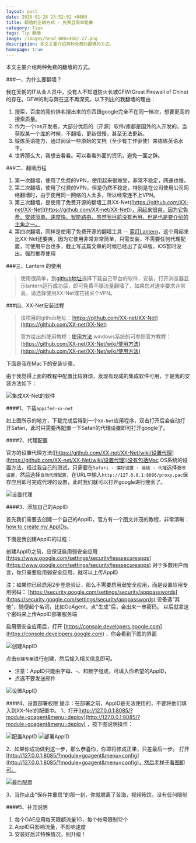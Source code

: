 ```yaml
---
layout: post
date: 2016-01-26 23:52:02 +0800
title: 翻墙的正确方式 - 免费且简单粗暴
category: Tips
tags: Tip 翻墙
image: /images/head-800x400/-27.png
description: 本文主要介绍两种免费的翻墙的方式。
homepage: true
---
```


<!--more-->

本文主要介绍两种免费的翻墙的方式。

###一、为什么要翻墙？

我在天朝的IT从业人员中，没有人不知道防火长城GFW(Great Firewall of China)的存在。GFW的利与弊在这不再深究。以下列出的我翻墙的理由：

1. 搜索，百度的竞价排名搜出来的东西跟google完全不在同一档次，想要更高的搜索质量。
2. 作为一个ios开发者，大部分优质的（开源）软件/库都是国外的人开发的。当获取某一个库的时候，不翻墙，更新很慢，甚至无法更新。
3. 锻炼英语能力，通过阅读一些原始的文档（至少有工作驱使）来练练英语水平。
4. 世界那么大，我想去看看。可以看看外面的资讯，避免一面之辞。


###二、翻墙历程

1. 第一次翻墙，使用了免费的VPN，使用起来很难受，非常不稳定，网速也慢。
2. 第二次翻墙，使用了付费的VPN，但是仍然不稳定，特别是在公司使用公司网络翻墙时，由于使用同一网络的人太多，所以经常连不上VPN。
3. 第三次翻墙，是使用了免费开源的翻墙工具XX-Net([https://github.com/XX-net/XX-Net](https://github.com/XX-net/XX-Net))，用起来很爽，因为它免费、安装简单、速度快、智能路由，虽然我目前没有再用，但是也是要介绍的主角之一。
4. 第四次翻墙，同样是使用了免费开源的翻墙工具 -- [蓝灯Lantern](https://github.com/getlantern/lantern)，这个用起来比XX-Net还要爽，因为它使用非常非常简单，只需安装，不需要任何代理配置，可使用平台也多，截止写这篇文章的时候已经出了安卓版，iOS暂时没出。强烈推荐使用

###三、Lantern 的使用

> 使用很简单，到[github地址](https://github.com/getlantern/lantern)选择下载自己平台的软件，安装，打开浏览器显示lantern运行成功后，即可免费不限流量翻墙了，如果您对速率要求非常高，请选择使用XX-Net或花钱买个VPN。

###四、XX-Net安装过程

> 该项目的github地址：[https://github.com/XX-net/XX-Net](https://github.com/XX-net/XX-Net)
> 
> 官方给出的使用教程：[使用方法](https://github.com/XX-net/XX-Net/wiki/%E4%BD%BF%E7%94%A8%E6%96%B9%E6%B3%95)
> windows系统的可参照官方教程：[https://github.com/XX-net/XX-Net/wiki/使用方法](https://github.com/XX-net/XX-Net/wiki/使用方法)

下面是我在Mac下的安装步骤。

由于我觉得上面的教程中配置比较麻烦，发现有现成的集成软件可用，于是我的安装方法如下：

![集成XX-Net的软件](/images/2016/01/XX-Net.png)


####1、下载`appifed-xx-net`

如上图所示的地方，下载完成后得到一个`XX-Net`应用程序，双击打开后会自动打开Safari，此时只需要再配置一下Safari的代理设置即可打开google了。

####2、代理配置

官方的设置代理方法([https://github.com/XX-net/XX-Net/wiki/设置代理](https://github.com/XX-net/XX-Net/wiki/设置代理))没有包括Mac OS系统的设置方法，经过我自己的测试，只需要在`Safari - 偏好设置 - 高级 - 代理`选择`更改设置`，然后选择`自动代理配置`，在URL中输入`http://127.0.0.1:8086/proxy.pac`保存应用即可完成代理的设置，此时我们就可以打开google进行搜索了。

![设置代理](/images/2016/01/delegate.png)

####3、添加自己的AppID

首先我们需要去创建一个自己的AppID，官方有一个图文并茂的教程，非常清晰：[how to create my AppIDs](https://github.com/XX-net/XX-Net/wiki/how-to-create-my-AppIDs)。

下面是我创建AppID的过程：

创建AppID之前，应保证启用弱安全应用
[https://www.google.com/settings/security/lesssecureapps](https://www.google.com/settings/security/lesssecureapps)
对于多数用户而言，你只需要启用弱安全应用，就可以上传AppID

注：如果你已经启用2步登录验证，那么不需要启用弱安全应用，而是设置应用专用密码： [https://security.google.com/settings/security/apppasswords](https://security.google.com/settings/security/apppasswords)
设备选"其他"，随便起个名词，比如GoAgent，点"生成"后，会出来一串密码。 以后就拿这个密码来上传AppID部署服务端

启用弱安全应用后，打开 [https://console.developers.google.com](https://console.developers.google.com) ，你会看到下图的界面

![创建AppID](/images/2016/01/creatappid.png)


点击`创建专案`进行创建，然后输入相关信息即可。

* 注意：AppID只能由字母、-、和数字组成，可填入你希望的AppID，
* 点选不要发送邮件

![设置AppID](/images/2016/01/appidsetting.png)

####4、设置部署权限
提示：在部署之前，AppID是无法使用的，不要将他们填入到XX-Net的配置中。
1、打开[http://127.0.0.1:8085/?module=goagent&menu=deploy](http://127.0.0.1:8085/?module=goagent&menu=deploy) ，按下图说明操作： 

![配置AppID](/images/2016/01/setting1.png)
![部署AppID](/images/2016/01/setting3.png)

2、如果你成功做到这一步，那么恭喜你，你即将修成正果，只差最后一步。 打开[http://127.0.0.1:8085/?module=goagent&menu=config](http://127.0.0.1:8085/?module=goagent&menu=config)，然后老样子看图即可。 

![最后配置](/images/2016/01/setting2.png)

3、当你点击“保存并重启”的那一刻，你就脱离了苦海，视频畅饮，没有任何限制


####5、补充说明

1. 每个GAE应用每天限额流量1G，每个帐号限制12个
2. AppID只影响流量，不影响速度
3. 安装好后非特殊情况，别升级！



